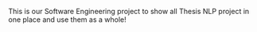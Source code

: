 This is our Software Engineering project to show all Thesis NLP project in one place and use them as a whole!